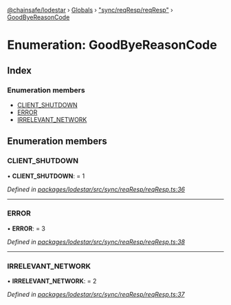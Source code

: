[@chainsafe/lodestar](../README.md) › [Globals](../globals.md) › ["sync/reqResp/reqResp"](../modules/_sync_reqresp_reqresp_.md) › [GoodByeReasonCode](_sync_reqresp_reqresp_.goodbyereasoncode.md)

# Enumeration: GoodByeReasonCode

## Index

### Enumeration members

* [CLIENT_SHUTDOWN](_sync_reqresp_reqresp_.goodbyereasoncode.md#client_shutdown)
* [ERROR](_sync_reqresp_reqresp_.goodbyereasoncode.md#error)
* [IRRELEVANT_NETWORK](_sync_reqresp_reqresp_.goodbyereasoncode.md#irrelevant_network)

## Enumeration members

###  CLIENT_SHUTDOWN

• **CLIENT_SHUTDOWN**: = 1

*Defined in [packages/lodestar/src/sync/reqResp/reqResp.ts:36](https://github.com/ChainSafe/lodestar/blob/08fb27fc7/packages/lodestar/src/sync/reqResp/reqResp.ts#L36)*

___

###  ERROR

• **ERROR**: = 3

*Defined in [packages/lodestar/src/sync/reqResp/reqResp.ts:38](https://github.com/ChainSafe/lodestar/blob/08fb27fc7/packages/lodestar/src/sync/reqResp/reqResp.ts#L38)*

___

###  IRRELEVANT_NETWORK

• **IRRELEVANT_NETWORK**: = 2

*Defined in [packages/lodestar/src/sync/reqResp/reqResp.ts:37](https://github.com/ChainSafe/lodestar/blob/08fb27fc7/packages/lodestar/src/sync/reqResp/reqResp.ts#L37)*
